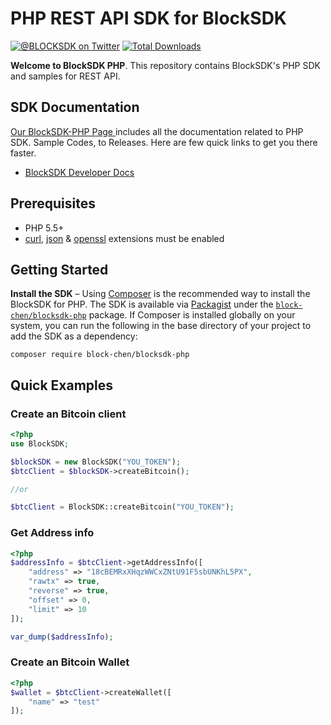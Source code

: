 # PHP REST API SDK for BlockSDK
[![@BLOCKSDK on Twitter](https://img.shields.io/badge/twitter-%40BLOCKSDK-blue.svg)](https://twitter.com/BlockSdk)
[![Total Downloads](https://img.shields.io/packagist/dt/block-chen/blocksdk-php.svg?style=flat)](https://packagist.org/packages/block-chen/blocksdk-php)

__Welcome to BlockSDK PHP__. This repository contains BlockSDK's PHP SDK and samples for REST API.

## SDK Documentation
[ Our BlockSDK-PHP Page ](https://docs.blocksdk.com/) includes all the documentation related to PHP SDK. Sample Codes, to Releases. Here are few quick links to get you there faster.
* [ BlockSDK Developer Docs]

## Prerequisites

   - PHP 5.5+
   - [curl](http://php.net/manual/en/book.curl.php), [json](http://php.net/manual/en/book.json.php) & [openssl](http://php.net/manual/en/book.openssl.php) extensions must be enabled
   
## Getting Started
**Install the SDK** – Using [Composer] is the recommended way to install the
   BlockSDK for PHP. The SDK is available via [Packagist] under the
   [`block-chen/blocksdk-php`][install-packagist] package. If Composer is installed globally on your system, you can run the following in the base directory of your project to add the SDK as a dependency:
   ```
   composer require block-chen/blocksdk-php
   ```

## Quick Examples
### Create an Bitcoin client
```php
<?php
use BlockSDK;

$blockSDK = new BlockSDK("YOU_TOKEN");
$btcClient = $blockSDK->createBitcoin();

//or

$btcClient = BlockSDK::createBitcoin("YOU_TOKEN");
```
### Get Address info
```php
<?php
$addressInfo = $btcClient->getAddressInfo([
    "address" => "18cBEMRxXHqzWWCxZNtU91F5sbUNKhL5PX",
    "rawtx" => true,
    "reverse" => true,
    "offset" => 0,
    "limit" => 10
]);

var_dump($addressInfo);
```

### Create an Bitcoin Wallet
```php
<?php
$wallet = $btcClient->createWallet([
    "name" => "test"
]);
```

[install-packagist]: https://packagist.org/packages/block-chen/blocksdk-php
[composer]: http://getcomposer.org
[packagist]: http://packagist.org
[BlockSDK Developer Docs]: https://docs.blocksdk.com
